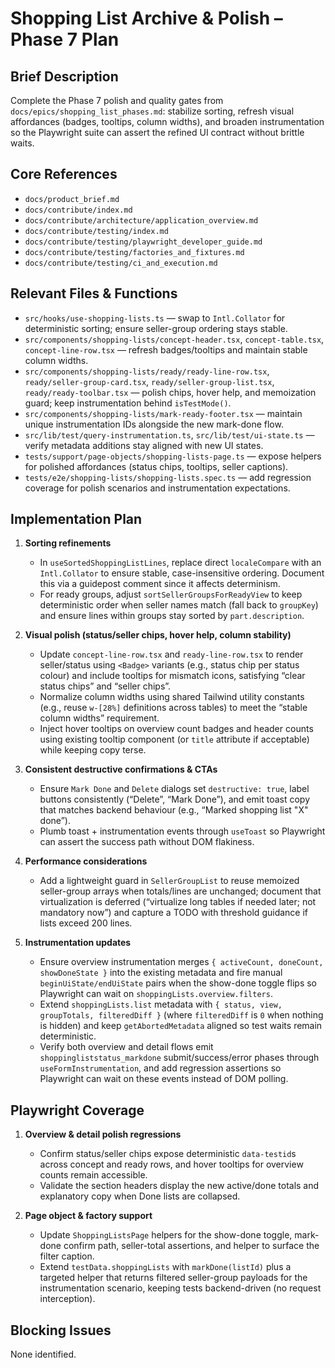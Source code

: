 # Shopping List Archive & Polish – Phase 7 Plan

## Brief Description
Complete the Phase 7 polish and quality gates from `docs/epics/shopping_list_phases.md`: stabilize sorting, refresh visual affordances (badges, tooltips, column widths), and broaden instrumentation so the Playwright suite can assert the refined UI contract without brittle waits.

## Core References
- `docs/product_brief.md`
- `docs/contribute/index.md`
- `docs/contribute/architecture/application_overview.md`
- `docs/contribute/testing/index.md`
- `docs/contribute/testing/playwright_developer_guide.md`
- `docs/contribute/testing/factories_and_fixtures.md`
- `docs/contribute/testing/ci_and_execution.md`

## Relevant Files & Functions
- `src/hooks/use-shopping-lists.ts` — swap to `Intl.Collator` for deterministic sorting; ensure seller-group ordering stays stable.
- `src/components/shopping-lists/concept-header.tsx`, `concept-table.tsx`, `concept-line-row.tsx` — refresh badges/tooltips and maintain stable column widths.
- `src/components/shopping-lists/ready/ready-line-row.tsx`, `ready/seller-group-card.tsx`, `ready/seller-group-list.tsx`, `ready/ready-toolbar.tsx` — polish chips, hover help, and memoization guard; keep instrumentation behind `isTestMode()`.
- `src/components/shopping-lists/mark-ready-footer.tsx` — maintain unique instrumentation IDs alongside the new mark-done flow.
- `src/lib/test/query-instrumentation.ts`, `src/lib/test/ui-state.ts` — verify metadata additions stay aligned with new UI states.
- `tests/support/page-objects/shopping-lists-page.ts` — expose helpers for polished affordances (status chips, tooltips, seller captions).
- `tests/e2e/shopping-lists/shopping-lists.spec.ts` — add regression coverage for polish scenarios and instrumentation expectations.

## Implementation Plan

1. **Sorting refinements**
   - In `useSortedShoppingListLines`, replace direct `localeCompare` with an `Intl.Collator` to ensure stable, case-insensitive ordering. Document this via a guidepost comment since it affects determinism.
   - For ready groups, adjust `sortSellerGroupsForReadyView` to keep deterministic order when seller names match (fall back to `groupKey`) and ensure lines within groups stay sorted by `part.description`.

2. **Visual polish (status/seller chips, hover help, column stability)**
   - Update `concept-line-row.tsx` and `ready-line-row.tsx` to render seller/status using `<Badge>` variants (e.g., status chip per status colour) and include tooltips for mismatch icons, satisfying “clear status chips” and “seller chips”.
   - Normalize column widths using shared Tailwind utility constants (e.g., reuse `w-[28%]` definitions across tables) to meet the “stable column widths” requirement.
   - Inject hover tooltips on overview count badges and header counts using existing tooltip component (or `title` attribute if acceptable) while keeping copy terse.

3. **Consistent destructive confirmations & CTAs**
   - Ensure `Mark Done` and `Delete` dialogs set `destructive: true`, label buttons consistently (“Delete”, “Mark Done”), and emit toast copy that matches backend behaviour (e.g., “Marked shopping list "X" done”).
   - Plumb toast + instrumentation events through `useToast` so Playwright can assert the success path without DOM flakiness.

4. **Performance considerations**
   - Add a lightweight guard in `SellerGroupList` to reuse memoized seller-group arrays when totals/lines are unchanged; document that virtualization is deferred (“virtualize long tables if needed later; not mandatory now”) and capture a TODO with threshold guidance if lists exceed 200 lines.

5. **Instrumentation updates**
   - Ensure overview instrumentation merges `{ activeCount, doneCount, showDoneState }` into the existing metadata and fire manual `beginUiState/endUiState` pairs when the show-done toggle flips so Playwright can wait on `shoppingLists.overview.filters`.
   - Extend `shoppingLists.list` metadata with `{ status, view, groupTotals, filteredDiff }` (where `filteredDiff` is `0` when nothing is hidden) and keep `getAbortedMetadata` aligned so test waits remain deterministic.
   - Verify both overview and detail flows emit `shoppingliststatus_markdone` submit/success/error phases through `useFormInstrumentation`, and add regression assertions so Playwright can wait on these events instead of DOM polling.

## Playwright Coverage
1. **Overview & detail polish regressions**
   - Confirm status/seller chips expose deterministic `data-testid`s across concept and ready rows, and hover tooltips for overview counts remain accessible.
   - Validate the section headers display the new active/done totals and explanatory copy when Done lists are collapsed.

2. **Page object & factory support**
   - Update `ShoppingListsPage` helpers for the show-done toggle, mark-done confirm path, seller-total assertions, and helper to surface the filter caption.
   - Extend `testData.shoppingLists` with `markDone(listId)` plus a targeted helper that returns filtered seller-group payloads for the instrumentation scenario, keeping tests backend-driven (no request interception).

## Blocking Issues
None identified.
